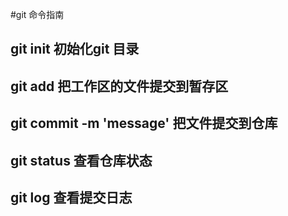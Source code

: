 #git 命令指南
## git init 初始化git 目录
## git add 把工作区的文件提交到暂存区
## git commit -m 'message'  把文件提交到仓库
## git status 查看仓库状态
## git log 查看提交日志

